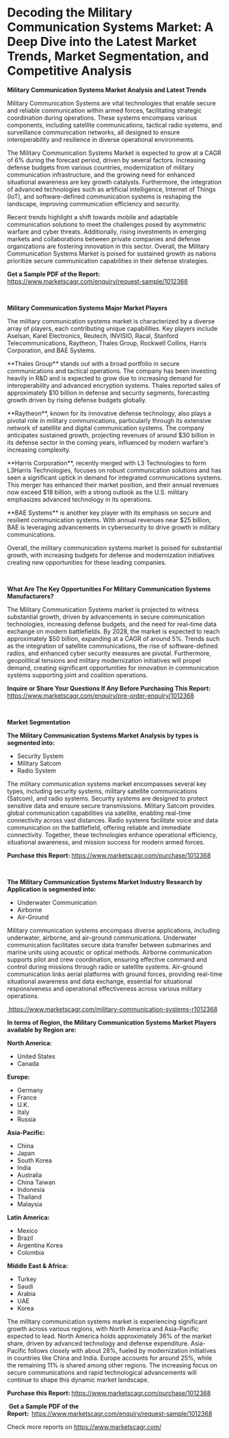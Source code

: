 <p><h1>Decoding the Military Communication Systems Market: A Deep Dive into the Latest Market Trends, Market Segmentation, and Competitive Analysis</h1></p><p><strong>Military Communication Systems Market Analysis and Latest Trends</strong></p>
<p><p>Military Communication Systems are vital technologies that enable secure and reliable communication within armed forces, facilitating strategic coordination during operations. These systems encompass various components, including satellite communications, tactical radio systems, and surveillance communication networks, all designed to ensure interoperability and resilience in diverse operational environments.</p><p>The Military Communication Systems Market is expected to grow at a CAGR of 6% during the forecast period, driven by several factors. Increasing defense budgets from various countries, modernization of military communication infrastructure, and the growing need for enhanced situational awareness are key growth catalysts. Furthermore, the integration of advanced technologies such as artificial intelligence, Internet of Things (IoT), and software-defined communication systems is reshaping the landscape, improving communication efficiency and security.</p><p>Recent trends highlight a shift towards mobile and adaptable communication solutions to meet the challenges posed by asymmetric warfare and cyber threats. Additionally, rising investments in emerging markets and collaborations between private companies and defense organizations are fostering innovation in this sector. Overall, the Military Communication Systems Market is poised for sustained growth as nations prioritize secure communication capabilities in their defense strategies.</p></p>
<p><strong>Get a Sample PDF of the Report:&nbsp;</strong> <a href="https://www.marketscagr.com/enquiry/request-sample/1012368?utm_campaign=2012&utm_medium=2&utm_source=Github&utm_content=ia&utm_term=06032025&utm_id=military-communication-systems">https://www.marketscagr.com/enquiry/request-sample/1012368</a></p>
<p>&nbsp;</p>
<p><strong>Military Communication Systems Major Market Players</strong></p>
<p><p>The military communication systems market is characterized by a diverse array of players, each contributing unique capabilities. Key players include Aselsan, Karel Electronics, Reutech, INVISIO, Racal, Stanford Telecommunications, Raytheon, Thales Group, Rockwell Collins, Harris Corporation, and BAE Systems.</p><p>**Thales Group** stands out with a broad portfolio in secure communications and tactical operations. The company has been investing heavily in R&D and is expected to grow due to increasing demand for interoperability and advanced encryption systems. Thales reported sales of approximately $10 billion in defense and security segments, forecasting growth driven by rising defense budgets globally.</p><p>**Raytheon**, known for its innovative defense technology, also plays a pivotal role in military communications, particularly through its extensive network of satellite and digital communication systems. The company anticipates sustained growth, projecting revenues of around $30 billion in its defense sector in the coming years, influenced by modern warfare's increasing complexity.</p><p>**Harris Corporation**, recently merged with L3 Technologies to form L3Harris Technologies, focuses on robust communication solutions and has seen a significant uptick in demand for integrated communications systems. This merger has enhanced their market position, and their annual revenues now exceed $18 billion, with a strong outlook as the U.S. military emphasizes advanced technology in its operations.</p><p>**BAE Systems** is another key player with its emphasis on secure and resilient communication systems. With annual revenues near $25 billion, BAE is leveraging advancements in cybersecurity to drive growth in military communications.</p><p>Overall, the military communication systems market is poised for substantial growth, with increasing budgets for defense and modernization initiatives creating new opportunities for these leading companies.</p></p>
<p>&nbsp;</p>
<p><strong>What Are The Key Opportunities For Military Communication Systems Manufacturers?</strong></p>
<p><p>The Military Communication Systems market is projected to witness substantial growth, driven by advancements in secure communication technologies, increasing defense budgets, and the need for real-time data exchange on modern battlefields. By 2028, the market is expected to reach approximately $50 billion, expanding at a CAGR of around 5%. Trends such as the integration of satellite communications, the rise of software-defined radios, and enhanced cyber security measures are pivotal. Furthermore, geopolitical tensions and military modernization initiatives will propel demand, creating significant opportunities for innovation in communication systems supporting joint and coalition operations.</p></p>
<p><strong>Inquire or Share Your Questions If Any Before Purchasing This Report:</strong> <a href="https://www.marketscagr.com/enquiry/pre-order-enquiry/1012368?utm_campaign=2012&utm_medium=2&utm_source=Github&utm_content=ia&utm_term=06032025&utm_id=military-communication-systems">https://www.marketscagr.com/enquiry/pre-order-enquiry/1012368</a></p>
<p>&nbsp;</p>
<p><strong>Market Segmentation</strong></p>
<p><strong>The Military Communication Systems Market Analysis by types is segmented into:</strong></p>
<p><ul><li>Security System</li><li>Military Satcom</li><li>Radio System</li></ul></p>
<p><p>The military communication systems market encompasses several key types, including security systems, military satellite communications (Satcom), and radio systems. Security systems are designed to protect sensitive data and ensure secure transmissions. Military Satcom provides global communication capabilities via satellite, enabling real-time connectivity across vast distances. Radio systems facilitate voice and data communication on the battlefield, offering reliable and immediate connectivity. Together, these technologies enhance operational efficiency, situational awareness, and mission success for modern armed forces.</p></p>
<p><strong>Purchase this Report:&nbsp;</strong><a href="https://www.marketscagr.com/purchase/1012368?utm_campaign=2012&utm_medium=2&utm_source=Github&utm_content=ia&utm_term=06032025&utm_id=military-communication-systems">https://www.marketscagr.com/purchase/1012368</a></p>
<p>&nbsp;</p>
<p><strong>The Military Communication Systems Market Industry Research by Application is segmented into:</strong></p>
<p><ul><li>Underwater Communication</li><li>Airborne</li><li>Air-Ground</li></ul></p>
<p><p>Military communication systems encompass diverse applications, including underwater, airborne, and air-ground communications. Underwater communication facilitates secure data transfer between submarines and marine units using acoustic or optical methods. Airborne communication supports pilot and crew coordination, ensuring effective command and control during missions through radio or satellite systems. Air-ground communication links aerial platforms with ground forces, providing real-time situational awareness and data exchange, essential for situational responsiveness and operational effectiveness across various military operations.</p></p>
<p><a href="https://www.marketscagr.com/military-communication-systems-r1012368?utm_campaign=2012&utm_medium=2&utm_source=Github&utm_content=ia&utm_term=06032025&utm_id=military-communication-systems">&nbsp;https://www.marketscagr.com/military-communication-systems-r1012368</a></p>
<p><strong>In terms of Region, the Military Communication Systems Market Players available by Region are:</strong></p>
<p>
    <p> <strong> North America: </strong>
        <ul>
            <li>United States</li>
            <li>Canada</li>
        </ul>
        </p> 
    <p> <strong> Europe: </strong>
        <ul>
            <li>Germany</li>
            <li>France</li>
            <li>U.K.</li>
            <li>Italy</li>
            <li>Russia</li>
        </ul>
        </p> 
    <p> <strong> Asia-Pacific: </strong>
        <ul>
            <li>China</li>
            <li>Japan</li>
            <li>South Korea</li>
            <li>India</li>
            <li>Australia</li>
            <li>China Taiwan</li>
            <li>Indonesia</li>
            <li>Thailand</li>
            <li>Malaysia</li>
        </ul>
        </p> 
    <p> <strong> Latin America: </strong>
        <ul>
            <li>Mexico</li>
            <li>Brazil</li>
            <li>Argentina Korea</li>
            <li>Colombia</li>
        </ul>
        </p> 
    <p> <strong> Middle East & Africa: </strong>
        <ul>
            <li>Turkey</li>
            <li>Saudi</li>
            <li>Arabia</li>
            <li>UAE</li>
            <li>Korea</li>
        </ul>
    </p>
    </p>
<p><p>The military communication systems market is experiencing significant growth across various regions, with North America and Asia-Pacific expected to lead. North America holds approximately 36% of the market share, driven by advanced technology and defense expenditure. Asia-Pacific follows closely with about 28%, fueled by modernization initiatives in countries like China and India. Europe accounts for around 25%, while the remaining 11% is shared among other regions. The increasing focus on secure communications and rapid technological advancements will continue to shape this dynamic market landscape.</p></p>
<p><strong>Purchase this Report: </strong><a href="https://www.marketscagr.com/purchase/1012368?utm_campaign=2012&utm_medium=2&utm_source=Github&utm_content=ia&utm_term=06032025&utm_id=military-communication-systems">https://www.marketscagr.com/purchase/1012368</a></p>
<p>&nbsp;<strong>Get a Sample PDF of the Report:&nbsp;&nbsp;</strong><a href="https://www.marketscagr.com/enquiry/request-sample/1012368?utm_campaign=2012&utm_medium=2&utm_source=Github&utm_content=ia&utm_term=06032025&utm_id=military-communication-systems">https://www.marketscagr.com/enquiry/request-sample/1012368</a></p>
<p><strong></strong></p>
<p>Check more reports on <a href="https://www.marketscagr.com/?utm_campaign=2012&utm_medium=2&utm_source=Github&utm_content=ia&utm_term=06032025&utm_id=military-communication-systems">https://www.marketscagr.com/</a></p>